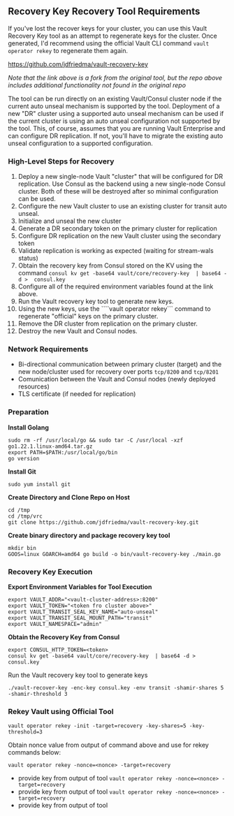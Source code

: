 ## Recovery Key Recovery Tool Requirements
If you've lost the recover keys for your cluster, you can use this Vault Recovery Key tool as an attempt to regenerate keys for the cluster. Once generated, I'd recommend using the official Vault CLI command ```vault operator rekey``` to regenerate them again. 

https://github.com/jdfriedma/vault-recovery-key

_Note that the link above is a fork from the original tool, but the repo above includes additional functionality not found in the original repo_

The tool can be run directly on an existing Vault/Consul cluster node if the current auto unseal mechanism is supported by the tool. Deployment of a new "DR" cluster using a supported auto unseal mechanism can be used if the current cluster is using an auto unseal configuration not supported by the tool. This, of course, assumes that you are running Vault Enterprise and can configure DR replication. If not, you'll have to migrate the existing auto unseal configuration to a supported configuration.

### High-Level Steps for Recovery
1. Deploy a new single-node Vault "cluster" that will be configured for DR replication. Use Consul as the backend using a new single-node Consul cluster. Both of these will be destroyed after so minimal configuration can be used.
2. Configure the new Vault cluster to use an existing cluster for transit auto unseal. 
3. Initialize and unseal the new cluster
4. Generate a DR secondary token on the primary cluster for replication
5. Configure DR replication on the new Vault cluster using the secondary token
6. Validate replication is working as expected (waiting for stream-wals status)
7. Obtain the recovery key from Consul stored on the KV using the command ```consul kv get -base64 vault/core/recovery-key  | base64 -d >  consul.key```
8. Configure all of the required environment variables found at the link above.
9. Run the Vault recovery key tool to generate new keys.
10. Using the new keys, use the ````vault operator rekey``` command to regenerate "official" keys on the primary cluster.
11. Remove the DR cluster from replication on the primary cluster.
12. Destroy the new Vault and Consul nodes.

### Network Requirements

* Bi-directional communication between primary cluster (target) and the new node/cluster used for recovery over ports ```tcp/8200``` and ```tcp/8201```
* Comunication between the Vault and Consul nodes (newly deployed resources)
* TLS certificate (if needed for replication)

### Preparation

**Install Golang**
```
sudo rm -rf /usr/local/go && sudo tar -C /usr/local -xzf go1.22.1.linux-amd64.tar.gz
export PATH=$PATH:/usr/local/go/bin
go version
```

**Install Git**

```sudo yum install git```

**Create Directory and Clone Repo on Host**
```
cd /tmp
cd /tmp/vrc
git clone https://github.com/jdfriedma/vault-recovery-key.git
```

**Create binary directory and package recovery key tool**
```
mkdir bin
GOOS=linux GOARCH=amd64 go build -o bin/vault-recovery-key ./main.go
```

### Recovery Key Execution

**Export Environment Variables for Tool Execution**
```
export VAULT_ADDR="<vault-cluster-address>:8200"
export VAULT_TOKEN="<token fro cluster above>"
export VAULT_TRANSIT_SEAL_KEY_NAME="auto-unseal"
export VAULT_TRANSIT_SEAL_MOUNT_PATH="transit"
export VAULT_NAMESPACE="admin"
```

**Obtain the Recovery Key from Consul**
```
export CONSUL_HTTP_TOKEN=<token>
consul kv get -base64 vault/core/recovery-key  | base64 -d >  consul.key
```

Run the Vault recovery key tool to generate keys

```./vault-recover-key -enc-key consul.key -env transit -shamir-shares 5 -shamir-threshold 3```


### Rekey Vault using Official Tool

```vault operator rekey -init -target=recovery -key-shares=5 -key-threshold=3```

Obtain nonce value from output of command above and use for rekey commands below:

```vault operator rekey -nonce=<nonce> -target=recovery```
 - provide key from output of tool
```vault operator rekey -nonce=<nonce> -target=recovery```
 - provide key from output of tool
```vault operator rekey -nonce=<nonce> -target=recovery```
 - provide key from output of tool